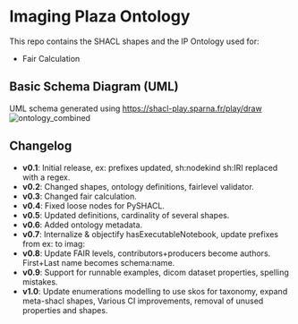 # Imaging Plaza Ontology

This repo contains the SHACL shapes and the IP Ontology used for: 

- Fair Calculation

## Basic Schema Diagram (UML)
UML schema generated using https://shacl-play.sparna.fr/play/draw
![ontology_combined](https://github.com/user-attachments/assets/6b8cafae-9e2c-4dbc-a3e0-f1915f343d81)

## Changelog

- **v0.1**: Initial release, ex: prefixes updated, sh:nodekind sh:IRI replaced with a regex.
- **v0.2**: Changed shapes, ontology definitions, fairlevel validator.
- **v0.3**: Changed fair calculation.
- **v0.4**: Fixed loose nodes for PySHACL.
- **v0.5**: Updated definitions, cardinality of several shapes.
- **v0.6**: Added ontology metadata.
- **v0.7**: Internalize & objectify hasExecutableNotebook, update prefixes from ex: to imag:
- **v0.8**: Update FAIR levels, contributors+producers become authors. First+Last name becomes schema:name.
- **v0.9**: Support for runnable examples, dicom dataset properties, spelling mistakes.
- **v1.0**: Update enumerations modelling to use skos for taxonomy, expand meta-shacl shapes, Various CI improvements, removal of unused properties and shapes.

